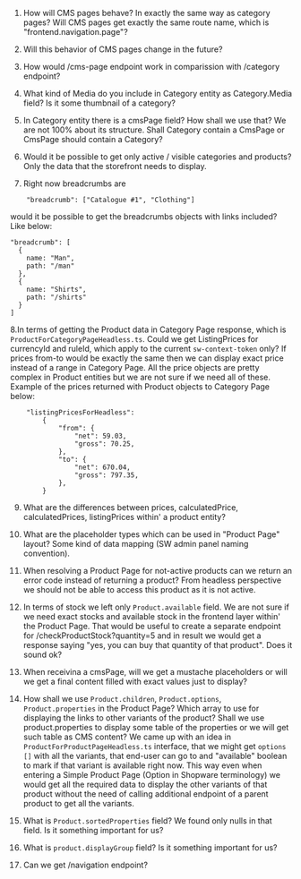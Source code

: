 1. How will CMS pages behave? In exactly the same way as category pages? Will CMS pages get exactly the same route name, which is "frontend.navigation.page"?

2. Will this behavior of CMS pages change in the future?

3. How would /cms-page endpoint work in comparission with /category endpoint?

4. What kind of Media do you include in Category entity as Category.Media field? Is it some thumbnail of a category?

5. In Category entity there is a cmsPage field? How shall we use that? We are not 100% about its structure. Shall Category contain a CmsPage or CmsPage should contain a Category?

6. Would it be possible to get only active / visible categories and products? Only the data that the storefront needs to display.

7. Right now breadcrumbs are 

```
    "breadcrumb": ["Catalogue #1", "Clothing"]
```

would it be possible to get the breadcrumbs objects with links included? Like below:

```
"breadcrumb": [
  {
    name: "Man",
    path: "/man"        
  },  
  {
    name: "Shirts",
    path: "/shirts"
  }
]
```

8.In terms of getting the Product data in Category Page response, which is `ProductForCategoryPageHeadless.ts`. Could we get ListingPrices for currencyId and ruleId, which apply to the current `sw-context-token` only? If prices from-to would be exactly the same then we can display exact price instead of a range in Category Page. All the price objects are pretty complex in Product entities but we are not sure if we need all of these. Example of the prices returned with Product objects to Category Page below:

```
    "listingPricesForHeadless": 
        {
            "from": {                 
                "net": 59.03,
                "gross": 70.25,
            },
            "to": {
                "net": 670.04,
                "gross": 797.35,
            },
        }
```

9. What are the differences between prices, calculatedPrice, calculatedPrices, listingPrices within' a product entity?

10. What are the placeholder types which can be used in "Product Page" layout? Some kind of data mapping (SW admin panel naming convention).

11. When resolving a Product Page for not-active products can we return an error code instead of returning a product? From headless perspective we should not be able to access this product as it is not active.

12. In terms of stock we left only `Product.available` field. We are not sure if we need exact stocks and available stock in the frontend layer within' the Product Page. That would be useful to create a separate endpoint for /checkProductStock?quantity=5 and in result we would get a response saying "yes, you can buy that quantity of that product". Does it sound ok?

13. When receivina a cmsPage, will we get a mustache placeholders or will we get a final content filled with exact values just to display?

14. How shall we use `Product.children`, `Product.options`, `Product.properties` in the Product Page? Which array to use for displaying the links to other variants of the product? Shall we use product.properties to display some table of the properties or we will get such table as CMS content? We came up with an idea in `ProductForProductPageHeadless.ts` interface, that we might get `options []` with all the variants, that end-user can go to and "available" boolean to mark if that variant is available right now. This way even when entering a Simple Product Page (Option in Shopware terminology) we would get all the required data to display the other variants of that product without the need of calling additional endpoint of a parent product to get all the variants. 

15. What is `Product.sortedProperties` field? We found only nulls in that field. Is it something important for us?

16. What is `product.displayGroup` field? Is it something important for us?

17. Can we get /navigation endpoint?
